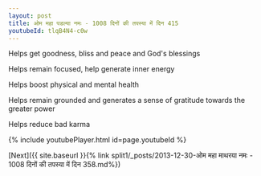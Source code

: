 ```yaml
---
layout: post
title: ओम महा पडल्या नमः - 1008 दिनों की तपस्या में दिन 415
youtubeId: tlqB4N4-c0w
---
```

 
 
Helps get goodness, bliss and peace and God's blessings
 
Helps remain focused, help generate inner energy 
 
Helps boost physical and mental health 
 
Helps remain grounded and generates a sense of gratitude towards the greater power 
 
Helps reduce bad karma
 
 
 
 


{% include youtubePlayer.html id=page.youtubeId %}
 
[Next]({{ site.baseurl }}{% link  split1/_posts/2013-12-30-ओम महा माथरया नमः - 1008 दिनों की तपस्या में दिन 358.md%})
 
